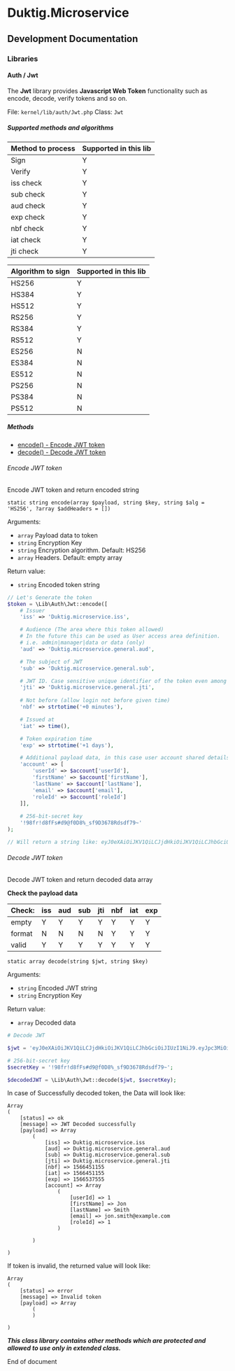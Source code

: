 # Duktig.Microservice
## Development Documentation

### Libraries

#### Auth / Jwt

The **Jwt** library provides **Javascript Web Token** functionality such as encode, decode, verify tokens and so on.

File: `kernel/lib/auth/Jwt.php`
Class: `Jwt`

##### Supported methods and algorithms

Method to process | Supported in this lib
--- | ---
Sign              | Y
Verify            | Y
iss check         | Y
sub check         | Y
aud check         | Y
exp check         | Y
nbf check         | Y
iat check         | Y
jti check         | Y
 
Algorithm to sign | Supported in this lib
--- | ---
HS256             | Y
HS384             | Y
HS512             | Y
RS256             | Y
RS384             | Y
RS512             | Y
ES256             | N
ES384             | N
ES512             | N
PS256             | N
PS384             | N
PS512             | N

##### Methods

- [encode() - Encode JWT token](#encode-jwt-token)
- [decode() - Decode JWT token](#decode-jwt-token)

###### Encode JWT token

Encode JWT token and return encoded string

`static string encode(array $payload, string $key, string $alg = 'HS256', ?array $addHeaders = [])`

Arguments:

- `array`  Payload data to token
- `string` Encryption Key
- `string` Encryption algorithm. Default: HS256
- `array`  Headers. Default: empty array 

Return value:

- `string` Encoded token string

```php
// Let's Generate the token
$token = \Lib\Auth\Jwt::encode([
    # Issuer
    'iss' => 'Duktig.microservice.iss',

    # Audience (The area where this token allowed)
    # In the future this can be used as User access area definition.
    # i.e. admin|manager|data or data (only)
    'aud' => 'Duktig.microservice.general.aud',

    # The subject of JWT
    'sub' => 'Duktig.microservice.general.sub',

    # JWT ID. Case sensitive unique identifier of the token even among different issuers.
    'jti' => 'Duktig.microservice.general.jti',
        
    # Not before (allow login not before given time)
    'nbf' => strtotime('+0 minutes'),

    # Issued at
    'iat' => time(),

    # Token expiration time
    'exp' => strtotime('+1 days'),

    # Additional payload data, in this case user account shared details
    'account' => [
        'userId' => $account['userId'],
        'firstName' => $account['firstName'],
        'lastName' => $account['lastName'],
        'email' => $account['email'],
        'roleId' => $account['roleId']
    ]],
    
    # 256-bit-secret key
    '!98fr!d8fFs#d9@f0D8%_sf9D3678Rdsdf79~'
);

// Will return a string like: eyJ0eXAiOiJKV1QiLCJjdHkiOiJKV1QiLCJhbGciOiJIUzI1NiJ9.eyJpc3MiOiJEdWt0aWcuaW8uaXNzIiwiYXVkIjoiRHVrdGlnLmlvLmdlbmVyYWwuYXVkIiwic3ViIjoiRHVrdGlnLmlvLmdlbmVyYWwuc3ViIiwianRpIjoiRHVrdGlnLmlvLmdlbmVyYWwuanRpIiwibmJmIjoxNTY2NDUxMTU1LCJpYXQiOjE1NjY0NTExNTUsImV4cCI6MTU2NjUzNzU1NSwiYWNjb3VudCI6eyJ1c2VySWQiOjEsImZpcnN0TmFtZSI6IlN1cGVyIiwibGFzdE5hbWUiOiJBZG1pbiIsImVtYWlsIjoic3VwZXIuYWRtaW5AZHVrdGlnLmlvIiwicm9sZUlkIjoxfX0.QosB9s2qcb3vO6sauAPgLjstltNc1FpltM4zFxzTxEE 
```

###### Decode JWT token

Decode JWT token and return decoded data array

**Check the payload data**

Check: | iss | aud | sub | jti | nbf | iat | exp
------ | --- | --- | --- | --- | --- | --- |-----
empty  | Y   | Y   | Y   | Y   | Y   | Y   | Y
format | N   | N   | N   | N   | Y   | Y   | Y
valid  | Y   | Y   | Y   | Y   | Y   | Y   | Y
          
`static array decode(string $jwt, string $key)`

Arguments:

- `string` Encoded JWT string
- `string` Encryption Key 

Return value:

- `array` Decoded data

```php
# Decode JWT

$jwt = 'eyJ0eXAiOiJKV1QiLCJjdHkiOiJKV1QiLCJhbGciOiJIUzI1NiJ9.eyJpc3MiOiJEdWt0aWcuaW8uaXNzIiwiYXVkIjoiRHVrdGlnLmlvLmdlbmVyYWwuYXVkIiwic3ViIjoiRHVrdGlnLmlvLmdlbmVyYWwuc3ViIiwianRpIjoiRHVrdGlnLmlvLmdlbmVyYWwuanRpIiwibmJmIjoxNTY2NDUxMTU1LCJpYXQiOjE1NjY0NTExNTUsImV4cCI6MTU2NjUzNzU1NSwiYWNjb3VudCI6eyJ1c2VySWQiOjEsImZpcnN0TmFtZSI6IlN1cGVyIiwibGFzdE5hbWUiOiJBZG1pbiIsImVtYWlsIjoic3VwZXIuYWRtaW5AZHVrdGlnLmlvIiwicm9sZUlkIjoxfX0.QosB9s2qcb3vO6sauAPgLjstltNc1FpltM4zFxzTxEE';

# 256-bit-secret key
$secretKey = '!98fr!d8fFs#d9@f0D8%_sf9D3678Rdsdf79~';

$decodedJWT = \Lib\Auth\Jwt::decode($jwt, $secretKey);

```

In case of Successfully decoded token, the Data will look like:

```
Array
(
    [status] => ok
    [message] => JWT Decoded successfully
    [payload] => Array
        (
            [iss] => Duktig.microservice.iss
            [aud] => Duktig.microservice.general.aud
            [sub] => Duktig.microservice.general.sub
            [jti] => Duktig.microservice.general.jti
            [nbf] => 1566451155
            [iat] => 1566451155
            [exp] => 1566537555
            [account] => Array
                (
                    [userId] => 1
                    [firstName] => Jon
                    [lastName] => Smith
                    [email] => jon.smith@example.com
                    [roleId] => 1
                )

        )

)
```

If token is invalid, the returned value will look like:

```
Array
(
    [status] => error
    [message] => Invalid token
    [payload] => Array
        (
        )

)
```

***This class library contains other methods which are protected and allowed to use only in extended class.***  

End of document
